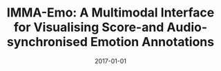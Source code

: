 ---
type: "paper_2017"
title: "IMMA-Emo: A Multimodal Interface for Visualising Score-and Audio-synchronised Emotion Annotations"
authors: Herremans, D., Yang, S., Chuan, C. H., Barthet, M., & Chew, E.
date: 2017-01-01
published_in: "Proc. of the 12th International Audio Mostly Conference on Augmented and Participatory Sound and Music Experiences"
download_link: "https://doi.org/10.1145/3123514.3123545"
---